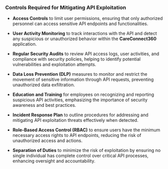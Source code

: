 ### Controls Required for Mitigating API Exploitation

- **Access Controls** to limit user permissions, ensuring that only authorized personnel can access sensitive API endpoints and functionalities.

- **User Activity Monitoring** to track interactions with the API and detect any suspicious or unauthorized behavior within the **CareConnect360** application.

- **Regular Security Audits** to review API access logs, user activities, and compliance with security policies, helping to identify potential vulnerabilities and exploitation attempts.

- **Data Loss Prevention (DLP)** measures to monitor and restrict the movement of sensitive information through API requests, preventing unauthorized data exfiltration.

- **Education and Training** for employees on recognizing and reporting suspicious API activities, emphasizing the importance of security awareness and best practices.

- **Incident Response Plan** to outline procedures for addressing and mitigating API exploitation threats effectively when detected.

- **Role-Based Access Control (RBAC)** to ensure users have the minimum necessary access rights to API endpoints, reducing the risk of unauthorized access and actions.

- **Separation of Duties** to minimize the risk of exploitation by ensuring no single individual has complete control over critical API processes, enhancing oversight and accountability.
